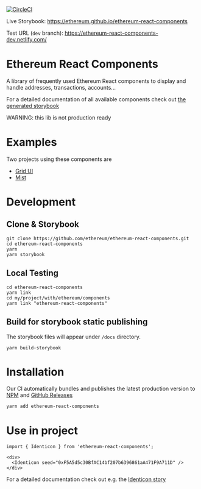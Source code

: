 [![CircleCI](https://circleci.com/gh/ethereum/ethereum-react-components.svg?style=shield)](https://circleci.com/gh/ethereum/ethereum-react-components)

Live Storybook: https://ethereum.github.io/ethereum-react-components

Test URL (`dev` branch): https://ethereum-react-components-dev.netlify.com/

# Ethereum React Components
A library of frequently used Ethereum React components to display and handle addresses, transactions, accounts...

For a detailed documentation of all available components check out [the generated storybook](https://ethereum.github.io/ethereum-react-components)

WARNING: this lib is not production ready

# Examples
Two projects using these components are 
- [Grid UI](https://github.com/ethereum/grid-ui)
- [Mist](https://github.com/ethereum/mist)


# Development

## Clone & Storybook
```
git clone https://github.com/ethereum/ethereum-react-components.git
cd ethereum-react-components
yarn
yarn storybook
```

## Local Testing
```
cd ethereum-react-components
yarn link
cd my/project/with/ethereum/components
yarn link "ethereum-react-components"
```

## Build for storybook static publishing

The storybook files will appear under `/docs` directory.

```
yarn build-storybook
```

# Installation
Our CI automatically bundles and publishes the latest production version to [NPM](https://www.npmjs.com/package/ethereum-react-components) and
[GitHub Releases](https://github.com/ethereum/ethereum-react-components/releases)

```
yarn add ethereum-react-components
```

# Use in project
```
import { Identicon } from 'ethereum-react-components';

<div>
  <Identicon seed="0xF5A5d5c30BfAC14bf207b6396861aA471F9A711D" />
</div>
```
For a detailed documentation check out e.g. the [Identicon story](https://ethereum.github.io/ethereum-react-components?selectedKind=Widgets%2FIdenticon)

